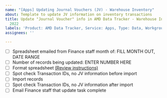 ```yaml
---
name: "[Apps] Updating Journal Vouchers (JV) - Warehouse Inventory"
about: Template to update JV information on inventory transactions
title: Update "Journal Voucher" info in AMD Data Tracker - Warehouse Inventory- MONTH
  2022
labels: 'Product: AMD Data Tracker, Service: Apps, Type: Data, Workgroup: Finance'
assignees: ''

---
```


- [ ] Spreadsheet emailed from Finance staff month of: FILL MONTH OUT, DATE RANGE
- [ ] Number of records being updated: ENTER NUMBER HERE
- [ ] Format spreadsheet [(Review instructions)](https://atd-dts.gitbook.io/atd-knack-operations/warehouse-inventory-updating-journal-vouchers-jv-information)
- [ ] Spot check Transaction IDs, no JV information before import
- [ ] Import records
- [ ] Spot check Transaction IDs, no JV information after import
- [ ] Email Finance staff that update task complete
